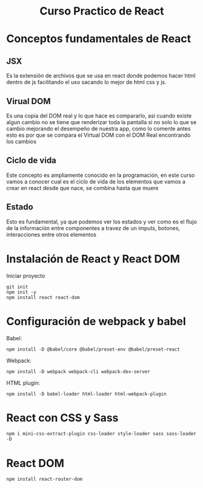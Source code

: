 <div align="center">
  <h1>Curso Practico de React</h1>
</div>

# Conceptos fundamentales de React
## JSX
Es la extensión de archivos que se usa en react donde podemos hacer html dentro de js facilitando el uso sacando lo mejor de html css y js.

## Virual DOM
Es una copia del DOM real y lo que hace es compararlo, asi cuando existe algun cambio no se tiene que renderizar toda la pantalla si no solo lo que se cambio mejorando el desempeño de nuestra app, como lo comente antes esto es por que se compara el Virtual DOM con el DOM Real encontrando los cambios

## Ciclo de vida
Este concepto es ampliamente conocido en la programación, en este curso vamos a conocer cual es el ciclo de vida de los elementos que vamos a crear en react desde que nace, se combina hasta que muere

## Estado
Esto es fundamental, ya que podemos ver los estados y ver como es el flujo de la información entre componentes a travez de un imputs, botones, interacciones entre otros elementos

# Instalación de React y React DOM
Iniciar proyecto
```
git init
npm init -y
npm install react react-dom
```
# Configuración de webpack y babel
Babel:
```
npm install -D @babel/core @babel/preset-env @babel/preset-react 
```
Webpack:
```
npm install -D webpack webpack-cli webpack-dev-server 
```
HTML plugin:
```
npm install -D babel-loader html-loader html-webpack-plugin
```
# React con CSS y Sass

```
npm i mini-css-extract-plugin css-loader style-loader sass sass-loader -D
```
# React DOM
```
npm install react-router-dom
```